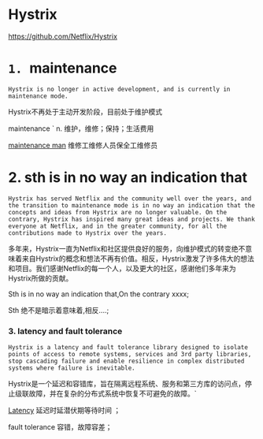 

# Hystrix



https://github.com/Netflix/Hystrix

# `1. `maintenance

 `Hystrix is no longer in active development, and is currently in maintenance mode. `



Hystrix不再处于主动开发阶段，目前处于维护模式 

maintenance `  n. 维护，维修；保持；生活费用

[maintenance man](javascript:;) 维修工维修人员保全工维修员

# 2.  sth is in no way an indication that

`Hystrix has served Netflix and the community well over the years, and the transition to maintenance mode is in no way an indication that the concepts and ideas from Hystrix are no longer valuable. On the contrary, Hystrix has inspired many great ideas and projects. We thank everyone at Netflix, and in the greater community, for all the contributions made to Hystrix over the years.`

多年来，Hystrix一直为Netflix和社区提供良好的服务，向维护模式的转变绝不意味着来自Hystrix的概念和想法不再有价值。相反，Hystrix激发了许多伟大的想法和项目。我们感谢Netflix的每一个人，以及更大的社区，感谢他们多年来为Hystrix所做的贡献。



Sth is in no way an indication that,On the contrary xxxx;

Sth 绝不是暗示着意味着,相反....;



### 3. latency and fault tolerance



`Hystrix is a latency and fault tolerance library designed to isolate points of access to remote systems, services and 3rd party libraries, stop cascading failure and enable resilience in complex distributed systems where failure is inevitable.`

Hystrix是一个延迟和容错库，旨在隔离远程系统、服务和第三方库的访问点，停止级联故障，并在复杂的分布式系统中恢复不可避免的故障。`

   [Latency](javascript:;) 延迟时延潜伏期等待时间 ；

  fault tolerance 容错，故障容差；













